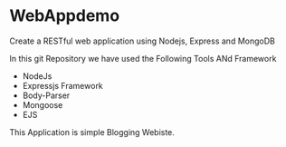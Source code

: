 # WebAppdemo
Create a RESTful web application using Nodejs, Express and MongoDB

In this git Repository we have used the Following Tools ANd Framework
* NodeJs
* Expressjs Framework
* Body-Parser
* Mongoose
* EJS

This Application is simple Blogging Webiste.
